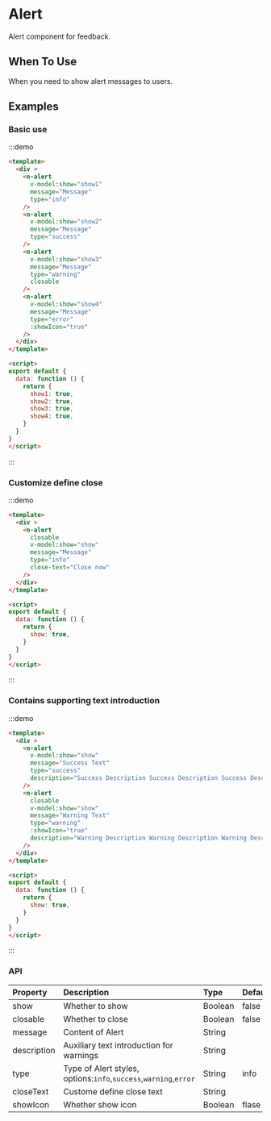 
# Alert

Alert component for feedback.

## When To Use

When you need to show alert messages to users.

## Examples
### Basic use
:::demo
```html
<template>
  <div >
    <n-alert
      v-model:show="show1"
      message="Message"
      type="info"
    />
    <n-alert
      v-model:show="show2"
      message="Message"
      type="success"
    />
    <n-alert
      v-model:show="show3"
      message="Message"
      type="warning"
      closable
    />
    <n-alert
      v-model:show="show4"
      message="Message"
      type="error"
      :showIcon="true"
    />
  </div>
</template>

<script>
export default {
  data: function () {
    return {
      show1: true,
      show2: true,
      show3: true,
      show4: true,
    }
  }
}
</script>

```
:::

### Customize define close
:::demo
```html
<template>
  <div >
    <n-alert
      closable
      v-model:show="show"
      message="Message"
      type="info"
      close-text="Close now"
    />
  </div>
</template>

<script>
export default {
  data: function () {
    return {
      show: true,
    }
  }
}
</script>

```
:::

### Contains supporting text introduction
:::demo
```html
<template>
  <div >
    <n-alert
      v-model:show="show"
      message="Success Text"
      type="success"
      description="Success Description Success Description Success Description"
    />
    <n-alert
      closable
      v-model:show="show"
      message="Warning Text"
      type="warning"
      :showIcon="true"
      description="Warning Description Warning Description Warning Description"
    />
  </div>
</template>

<script>
export default {
  data: function () {
    return {
      show: true,
    }
  }
}
</script>

```
:::

### API

| Property | Description | Type | Default |
| :--- | :--- | :--- | :--- |
| show | Whether to show | Boolean | false |
| closable | Whether to close | Boolean | false |
| message | Content of Alert | String |  |
|description |	Auxiliary text introduction for warnings |	String| |
| type    | Type of Alert styles, options:`info`,`success`,`warning`,`error` | String | info |
| closeText | Custome define close text | String |  |
| showIcon | Whether show icon | Boolean | flase |
